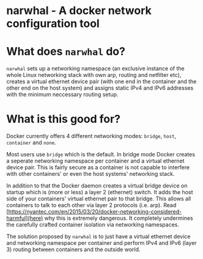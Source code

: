 narwhal - A docker network configuration tool
=============================================

# What does `narwhal` do?

`narwhal` sets up a networking namespace (an exclusive instance of the whole
Linux networking stack with own arp, routing and netfilter etc), creates a
virtual ethernet device pair (with one end in the container and the other end
on the host system) and assigns static IPv4 and IPv6 addresses with the
minimum neccessary routing setup.

# What is this good for?

Docker currently offers 4 different networking modes: `bridge`, `host`, 
`container` and `none`.

Most users use `bridge` which is the default. In bridge mode Docker creates
a seperate networking namespace per container and a virtual ethernet device pair.
This is fairly secure as a container is not capable to interfere with other
containers' or even the host systems' networking stack.

In addition to that the Docker daemon creates a virtual bridge device on
startup which is (more or less) a layer 2 (ethernet) switch. It adds the host
side of your containers' virtual ethernet pair to that bridge. This allows
all containers to talk to each other via layer 2 protocols (i.e. arp). Read 
[https://nyantec.com/en/2015/03/20/docker-networking-considered-harmful](here)
why this is extremely dangerous. It completely undermines the carefully crafted
container isolation via networking namespaces.

The solution proposed by `narwhal` is to just have a virtual ethernet device
and networking namespace per container and perform IPv4 and IPv6 (layer 3)
routing between containers and the outside world.

